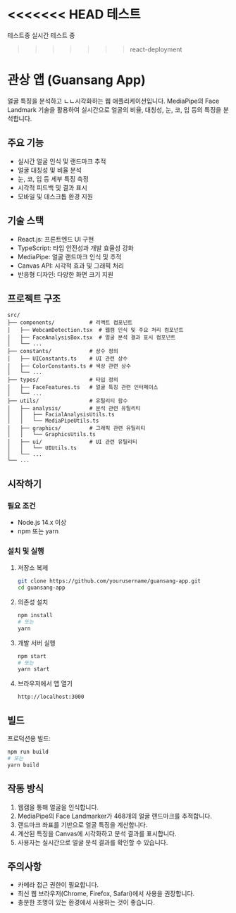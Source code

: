 <<<<<<< HEAD
테스트
=======
테스트중
실시간 테스트 중
>>>>>>> react-deployment

# 관상 앱 (Guansang App)

얼굴 특징을 분석하고 ㄴㄴ시각화하는 웹 애플리케이션입니다. MediaPipe의 Face Landmark 기술을 활용하여 실시간으로 얼굴의 비율, 대칭성, 눈, 코, 입 등의 특징을 분석합니다.

## 주요 기능

- 실시간 얼굴 인식 및 랜드마크 추적
- 얼굴 대칭성 및 비율 분석
- 눈, 코, 입 등 세부 특징 측정
- 시각적 피드백 및 결과 표시
- 모바일 및 데스크톱 환경 지원

## 기술 스택

- React.js: 프론트엔드 UI 구현
- TypeScript: 타입 안전성과 개발 효율성 강화
- MediaPipe: 얼굴 랜드마크 인식 및 추적
- Canvas API: 시각적 효과 및 그래픽 처리
- 반응형 디자인: 다양한 화면 크기 지원

## 프로젝트 구조

```
src/
├── components/           # 리액트 컴포넌트
│   ├── WebcamDetection.tsx  # 웹캠 인식 및 주요 처리 컴포넌트
│   ├── FaceAnalysisBox.tsx  # 얼굴 분석 결과 표시 컴포넌트
│   └── ...
├── constants/            # 상수 정의
│   ├── UIConstants.ts    # UI 관련 상수
│   ├── ColorConstants.ts # 색상 관련 상수
│   └── ...
├── types/                # 타입 정의
│   ├── FaceFeatures.ts   # 얼굴 특징 관련 인터페이스
│   └── ...
├── utils/                # 유틸리티 함수
│   ├── analysis/         # 분석 관련 유틸리티
│   │   ├── FacialAnalysisUtils.ts
│   │   └── MediaPipeUtils.ts
│   ├── graphics/         # 그래픽 관련 유틸리티
│   │   └── GraphicsUtils.ts
│   ├── ui/               # UI 관련 유틸리티
│   │   └── UIUtils.ts
│   └── ...
└── ...
```

## 시작하기

### 필요 조건

- Node.js 14.x 이상
- npm 또는 yarn

### 설치 및 실행

1. 저장소 복제
   ```bash
   git clone https://github.com/yourusername/guansang-app.git
   cd guansang-app
   ```

2. 의존성 설치
   ```bash
   npm install
   # 또는
   yarn
   ```

3. 개발 서버 실행
   ```bash
   npm start
   # 또는
   yarn start
   ```

4. 브라우저에서 앱 열기
   ```
   http://localhost:3000
   ```

## 빌드

프로덕션용 빌드:

```bash
npm run build
# 또는
yarn build
```

## 작동 방식

1. 웹캠을 통해 얼굴을 인식합니다.
2. MediaPipe의 Face Landmarker가 468개의 얼굴 랜드마크를 추적합니다.
3. 랜드마크 좌표를 기반으로 얼굴 특징을 계산합니다.
4. 계산된 특징을 Canvas에 시각화하고 분석 결과를 표시합니다.
5. 사용자는 실시간으로 얼굴 분석 결과를 확인할 수 있습니다.

## 주의사항

- 카메라 접근 권한이 필요합니다.
- 최신 웹 브라우저(Chrome, Firefox, Safari)에서 사용을 권장합니다.
- 충분한 조명이 있는 환경에서 사용하는 것이 좋습니다.
